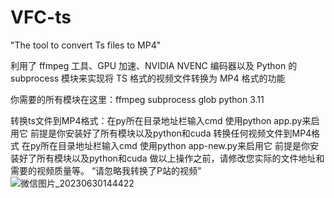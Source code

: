 # VFC-ts
 "The tool to convert Ts files to MP4"

利用了 ffmpeg 工具、GPU 加速、NVIDIA NVENC 编码器以及 Python 的 subprocess 模块来实现将 TS 格式的视频文件转换为 MP4 格式的功能

你需要的所有模块在这里：ffmpeg subprocess glob
python 3.11

转换ts文件到MP4格式：在py所在目录地址栏输入cmd 使用python app.py来启用它 前提是你安装好了所有模块以及python和cuda
转换任何视频文件到MP4格式 在py所在目录地址栏输入cmd 使用python app-new.py来启用它 前提是你安装好了所有模块以及python和cuda
做以上操作之前，请修改您实际的文件地址和需要的视频质量等。
“请忽略我转换了P站的视频”
![微信图片_20230630144422](https://github.com/cfagafaga/VFC-ts/assets/133721525/9e050ec7-d91c-4e62-955d-401ee4c9bcb0)

